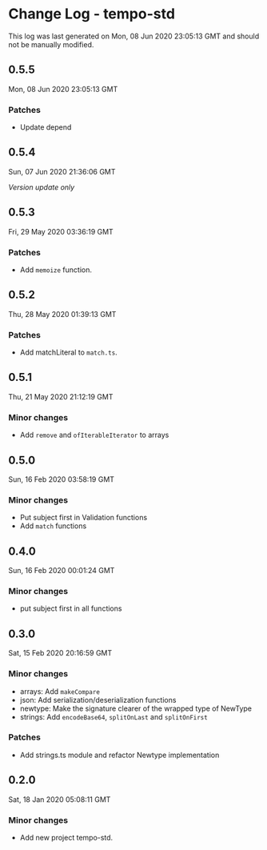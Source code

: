 # Change Log - tempo-std

This log was last generated on Mon, 08 Jun 2020 23:05:13 GMT and should not be manually modified.

## 0.5.5
Mon, 08 Jun 2020 23:05:13 GMT

### Patches

- Update depend

## 0.5.4
Sun, 07 Jun 2020 21:36:06 GMT

*Version update only*

## 0.5.3
Fri, 29 May 2020 03:36:19 GMT

### Patches

- Add `memoize` function.

## 0.5.2
Thu, 28 May 2020 01:39:13 GMT

### Patches

- Add matchLiteral to `match.ts`.

## 0.5.1
Thu, 21 May 2020 21:12:19 GMT

### Minor changes

- Add `remove` and `ofIterableIterator` to arrays

## 0.5.0
Sun, 16 Feb 2020 03:58:19 GMT

### Minor changes

- Put subject first in Validation functions
- Add `match` functions

## 0.4.0
Sun, 16 Feb 2020 00:01:24 GMT

### Minor changes

- put subject first in all functions

## 0.3.0
Sat, 15 Feb 2020 20:16:59 GMT

### Minor changes

- arrays: Add `makeCompare`
- json: Add serialization/deserialization functions
- newtype: Make the signature clearer of the wrapped type of NewType
- strings: Add `encodeBase64`, `splitOnLast` and `splitOnFirst`

### Patches

- Add strings.ts module and refactor Newtype implementation

## 0.2.0
Sat, 18 Jan 2020 05:08:11 GMT

### Minor changes

- Add new project tempo-std.

